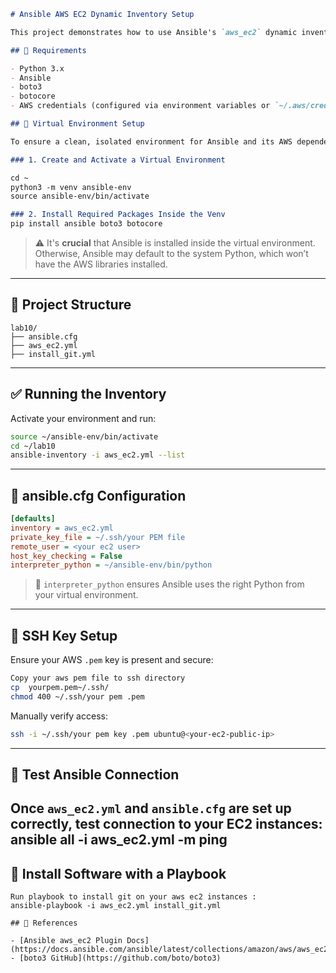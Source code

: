 ```markdown
# Ansible AWS EC2 Dynamic Inventory Setup

This project demonstrates how to use Ansible's `aws_ec2` dynamic inventory plugin to manage EC2 instances in AWS.

## 🔧 Requirements

- Python 3.x
- Ansible
- boto3
- botocore
- AWS credentials (configured via environment variables or `~/.aws/credentials`)

## 🧪 Virtual Environment Setup

To ensure a clean, isolated environment for Ansible and its AWS dependencies, use a Python virtual environment.

### 1. Create and Activate a Virtual Environment

cd ~
python3 -m venv ansible-env
source ansible-env/bin/activate

### 2. Install Required Packages Inside the Venv
pip install ansible boto3 botocore
```

> ⚠️ It's **crucial** that Ansible is installed inside the virtual environment. Otherwise, Ansible may default to the system Python, which won’t have the AWS libraries installed.

---

## 📁 Project Structure

```text
lab10/
├── ansible.cfg
├── aws_ec2.yml
├── install_git.yml
```
---
## ✅ Running the Inventory

Activate your environment and run:
```bash
source ~/ansible-env/bin/activate
cd ~/lab10
ansible-inventory -i aws_ec2.yml --list
```
---
## 📁 ansible.cfg Configuration
```ini
[defaults]
inventory = aws_ec2.yml
private_key_file = ~/.ssh/your PEM file
remote_user = <your ec2 user>
host_key_checking = False
interpreter_python = ~/ansible-env/bin/python
```
> 🔁 `interpreter_python` ensures Ansible uses the right Python from your virtual environment.
---

## 🔐  SSH Key Setup

Ensure your AWS `.pem` key is present and secure:

```bash
Copy your aws pem file to ssh directory
cp  yourpem.pem~/.ssh/
chmod 400 ~/.ssh/your pem .pem
```
Manually verify access:

```bash
ssh -i ~/.ssh/your pem key .pem ubuntu@<your-ec2-public-ip>
```
---
## 🧪  Test Ansible Connection

Once `aws_ec2.yml` and `ansible.cfg` are set up correctly, test connection to your EC2 instances:
ansible all -i aws_ec2.yml -m ping
---

## 💾 Install Software with a Playbook

```
Run playbook to install git on your aws ec2 instances :
ansible-playbook -i aws_ec2.yml install_git.yml

## 📎 References

- [Ansible aws_ec2 Plugin Docs](https://docs.ansible.com/ansible/latest/collections/amazon/aws/aws_ec2_inventory.html)
- [boto3 GitHub](https://github.com/boto/boto3)

